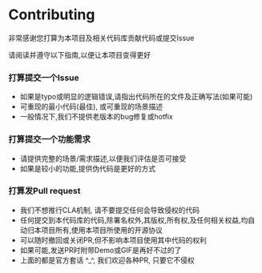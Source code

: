 # Contributing

非常感谢您打算为本项目及相关代码库贡献代码或提交Issue

请阅读并遵守以下指南,以便让本项目变得更好

### 打算提交一个Issue

* 如果是typo或明显的逻辑错误,请指出代码所在的文件及正确写法(如果可能)
* 可重现的最小代码(最佳), 或可重现的场景描述
* 一般情况下,我们不提供老版本的bug修复或hotfix

### 打算提交一个功能需求

* 请提供完整的场景/需求描述,以便我们评估是否可接受
* 如果是较小的功能,提供伪代码是更好的方式

### 打算发Pull request

* 我们不想推行CLA机制, 请不要提交任何会导致侵权的代码
* 任何提交到本代码库的代码,除署名权外,其版权,所有权,及任何相关权益,均自动归本项目所有,使用本项目所使用的开源协议
* 可以随时撤回或关闭PR,但不影响本项目使用其中代码的权利
* 如果可能,发送PR时附带Demo或GIF是再好不过的了
* 上面的都是官方套话 ^_^, 我们欢迎各种PR, 只要它不侵权
